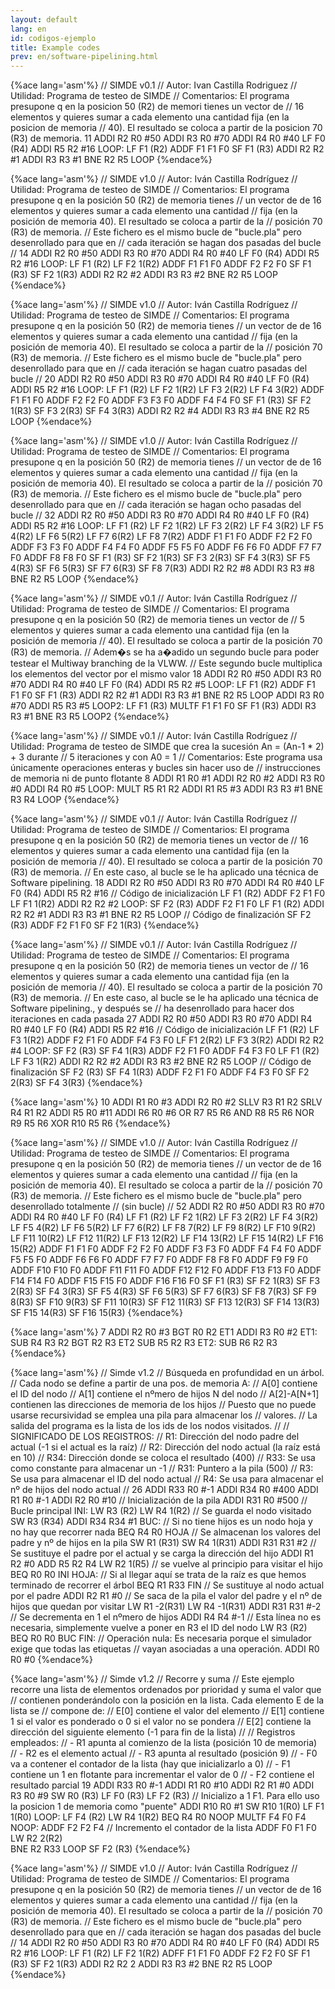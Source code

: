 ```yaml
---
layout: default
lang: en
id: codigos-ejemplo
title: Example codes
prev: en/software-pipelining.html
---
```


{%ace lang='asm'%}
// SIMDE v0.1
// Autor: Ivan Castilla Rodriguez
// Utilidad: Programa de testeo de SIMDE
// Comentarios: El programa presupone q en la posicion 50 (R2) de memori tienes un vector de
// 16 elementos y quieres sumar a cada elemento una cantidad fija (en la posicion de memoria
// 40). El resultado se coloca a partir de la posicion 70 (R3) de memoria.
11
	ADDI	R2 R0 #50
	ADDI	R3 R0 #70
	ADDI	R4 R0 #40
	LF	F0 (R4)
	ADDI	R5 R2 #16
LOOP:
	LF 	F1 (R2)
	ADDF	F1 F1 F0
	SF	F1 (R3)
	ADDI 	R2 R2 #1
	ADDI	R3 R3 #1
	BNE	R2 R5 LOOP
{%endace%}



{%ace lang='asm'%}
// SIMDE v1.0
// Autor: Iván Castilla Rodríguez
// Utilidad: Programa de testeo de SIMDE
// Comentarios: El programa presupone q en la posición 50 (R2) de memoria tienes
// un vector de de 16 elementos y quieres sumar a cada elemento una cantidad 
// fija (en la posición de memoria 40). El resultado se coloca a partir de la 
// posición 70 (R3) de memoria.
// Este fichero es el mismo bucle de "bucle.pla" pero desenrollado para que en 
// cada iteración se hagan dos pasadas del bucle
//
14
	ADDI	R2 R0 #50
	ADDI	R3 R0 #70
	ADDI	R4 R0 #40
	LF	F0 (R4)
	ADDI	R5 R2 #16
LOOP:
	LF 	F1 (R2)
	LF 	F2 1(R2)
	ADDF	F1 F1 F0
	ADDF	F2 F2 F0
	SF	F1 (R3)
	SF	F2 1(R3)
	ADDI 	R2 R2 #2
	ADDI	R3 R3 #2
	BNE	R2 R5 LOOP
{%endace%}



{%ace lang='asm'%}
// SIMDE v1.0
// Autor: Iván Castilla Rodríguez
// Utilidad: Programa de testeo de SIMDE
// Comentarios: El programa presupone q en la posición 50 (R2) de memoria tienes
// un vector de de 16 elementos y quieres sumar a cada elemento una cantidad 
// fija (en la posición de memoria 40). El resultado se coloca a partir de la 
// posición 70 (R3) de memoria.
// Este fichero es el mismo bucle de "bucle.pla" pero desenrollado para que en 
// cada iteración se hagan cuatro pasadas del bucle
//
20
	ADDI	R2 R0 #50
	ADDI	R3 R0 #70
	ADDI	R4 R0 #40
	LF	F0 (R4)
	ADDI	R5 R2 #16
LOOP:
	LF 	F1 (R2)
	LF 	F2 1(R2)
	LF	F3 2(R2)
	LF	F4 3(R2)
	ADDF	F1 F1 F0
	ADDF	F2 F2 F0
	ADDF	F3 F3 F0
	ADDF	F4 F4 F0
	SF	F1 (R3)
	SF	F2 1(R3)
	SF	F3 2(R3)
	SF	F4 3(R3)
	ADDI 	R2 R2 #4
	ADDI	R3 R3 #4
	BNE	R2 R5 LOOP
{%endace%}



{%ace lang='asm'%}
// SIMDE v1.0
// Autor: Iván Castilla Rodríguez
// Utilidad: Programa de testeo de SIMDE
// Comentarios: El programa presupone q en la posición 50 (R2) de memoria tienes
// un vector de de 16 elementos y quieres sumar a cada elemento una cantidad 
// fija (en la posición de memoria 40). El resultado se coloca a partir de la 
// posición 70 (R3) de memoria.
// Este fichero es el mismo bucle de "bucle.pla" pero desenrollado para que en 
// cada iteración se hagan ocho pasadas del bucle
//
32
	ADDI	R2 R0 #50
	ADDI	R3 R0 #70
	ADDI	R4 R0 #40
	LF	F0 (R4)
	ADDI	R5 R2 #16
LOOP:
	LF 	F1 (R2)
	LF 	F2 1(R2)
	LF	F3 2(R2)
	LF	F4 3(R2)
	LF 	F5 4(R2)
	LF 	F6 5(R2)
	LF	F7 6(R2)
	LF	F8 7(R2)
	ADDF	F1 F1 F0
	ADDF	F2 F2 F0
	ADDF	F3 F3 F0
	ADDF	F4 F4 F0
	ADDF	F5 F5 F0
	ADDF	F6 F6 F0
	ADDF	F7 F7 F0
	ADDF	F8 F8 F0
	SF	F1 (R3)
	SF	F2 1(R3)
	SF	F3 2(R3)
	SF	F4 3(R3)
	SF	F5 4(R3)
	SF	F6 5(R3)
	SF	F7 6(R3)
	SF	F8 7(R3)
	ADDI 	R2 R2 #8
	ADDI	R3 R3 #8
	BNE	R2 R5 LOOP
{%endace%}



{%ace lang='asm'%}
// SIMDE v0.1
// Autor: Iván Castilla Rodríguez
// Utilidad: Programa de testeo de SIMDE
// Comentarios: El programa presupone q en la posición 50 (R2) de memoria tienes un vector de
// 5 elementos y quieres sumar a cada elemento una cantidad fija (en la posición de memoria
// 40). El resultado se coloca a partir de la posición 70 (R3) de memoria.
// Adem�s se ha a�adido un segundo bucle para poder testear el Multiway branching de la VLWW.
// Este segundo bucle multiplica los elementos del vector por el mismo valor
18
	ADDI	R2 R0 #50
	ADDI	R3 R0 #70
	ADDI	R4 R0 #40
	LF	F0 (R4)
	ADDI	R5 R2 #5
LOOP:
	LF 	F1 (R2)
	ADDF	F1 F1 F0
	SF		F1 (R3)
	ADDI 	R2 R2 #1
	ADDI	R3 R3 #1
	BNE	R2 R5 LOOP
	ADDI	R3 R0 #70
	ADDI	R5 R3 #5
LOOP2:
	LF		F1 (R3)
	MULTF	F1 F1 F0
	SF		F1 (R3)
	ADDI	R3 R3 #1
	BNE	R3 R5 LOOP2
{%endace%}



{%ace lang='asm'%}
// SIMDE v0.1
// Autor: Iván Castilla Rodríguez
// Utilidad: Programa de testeo de SIMDE que crea la sucesión An = (An-1 * 2) + 3 durante
// 5 iteraciones y con A0 = 1
// Comentarios: Este programa usa únicamente operaciones enteras y bucles sin hacer uso de 
// instrucciones de memoria ni de punto flotante
8
	ADDI	R1 R0 #1
	ADDI	R2 R0 #2
	ADDI	R3 R0 #0
	ADDI	R4 R0 #5
LOOP:
	MULT	R5 R1 R2
	ADDI	R1 R5 #3
	ADDI	R3 R3 #1
	BNE	R3 R4 LOOP
{%endace%}



{%ace lang='asm'%}
// SIMDE v0.1
// Autor: Iván Castilla Rodríguez
// Utilidad: Programa de testeo de SIMDE
// Comentarios: El programa presupone q en la posición 50 (R2) de memoria tienes un vector de
// 16 elementos y quieres sumar a cada elemento una cantidad fija (en la posición de memoria
// 40). El resultado se coloca a partir de la posición 70 (R3) de memoria.
// En este caso, al bucle se le ha aplicado una técnica de Software pipelining.
18
	ADDI	R2 R0 #50
	ADDI	R3 R0 #70
	ADDI	R4 R0 #40
	LF	F0 (R4)
	ADDI	R5 R2 #16
// Código de inicialización
	LF	F1 (R2)
	ADDF	F2 F1 F0
	LF	F1 1(R2)
	ADDI	R2 R2 #2
LOOP:
	SF	F2 (R3)
	ADDF	F2 F1 F0
	LF	F1 (R2)
	ADDI	R2 R2 #1
	ADDI	R3 R3 #1
	BNE	R2 R5 LOOP
// Código de finalización
	SF	F2 (R3)
	ADDF	F2 F1 F0
	SF	F2 1(R3)
{%endace%}



{%ace lang='asm'%}
// SIMDE v0.1
// Autor: Iván Castilla Rodríguez
// Utilidad: Programa de testeo de SIMDE
// Comentarios: El programa presupone q en la posición 50 (R2) de memoria tienes un vector de
// 16 elementos y quieres sumar a cada elemento una cantidad fija (en la posición de memoria
// 40). El resultado se coloca a partir de la posición 70 (R3) de memoria.
// En este caso, al bucle se le ha aplicado una técnica de Software pipelining., y después se
// ha desenrollado para hacer dos iteraciones en cada pasada
27
	ADDI	R2 R0 #50
	ADDI	R3 R0 #70
	ADDI	R4 R0 #40
	LF	F0 (R4)
	ADDI	R5 R2 #16
// Código de inicialización
	LF	F1 (R2)
	LF	F3 1(R2)
	ADDF	F2 F1 F0
	ADDF	F4 F3 F0
	LF	F1 2(R2)
	LF	F3 3(R2)
	ADDI	R2 R2 #4
LOOP:
	SF	F2 (R3)
	SF	F4 1(R3)
	ADDF	F2 F1 F0
	ADDF	F4 F3 F0
	LF	F1 (R2)
	LF	F3 1(R2)
	ADDI	R2 R2 #2
	ADDI	R3 R3 #2
	BNE	R2 R5 LOOP
// Código de finalización
	SF	F2 (R3)
	SF	F4 1(R3)
	ADDF	F2 F1 F0
	ADDF	F4 F3 F0
	SF	F2 2(R3)
	SF	F4 3(R3)
{%endace%}



{%ace lang='asm'%}
10
ADDI R1 R0 #3
ADDI R2 R0 #2
SLLV R3 R1 R2
SRLV R4 R1 R2
ADDI R5 R0 #11
ADDI R6 R0 #6
OR   R7 R5 R6
AND  R8 R5 R6
NOR  R9 R5 R6
XOR  R10 R5 R6
{%endace%}



{%ace lang='asm'%}
// SIMDE v1.0
// Autor: Iván Castilla Rodríguez
// Utilidad: Programa de testeo de SIMDE
// Comentarios: El programa presupone q en la posición 50 (R2) de memoria tienes
// un vector de de 16 elementos y quieres sumar a cada elemento una cantidad 
// fija (en la posición de memoria 40). El resultado se coloca a partir de la 
// posición 70 (R3) de memoria.
// Este fichero es el mismo bucle de "bucle.pla" pero desenrollado totalmente 
// (sin bucle)
//
52
	ADDI	R2 R0 #50
	ADDI	R3 R0 #70
	ADDI	R4 R0 #40
	LF	F0 (R4)
	LF 	F1 (R2)
	LF 	F2 1(R2)
	LF	F3 2(R2)
	LF	F4 3(R2)
	LF 	F5 4(R2)
	LF 	F6 5(R2)
	LF	F7 6(R2)
	LF	F8 7(R2)
	LF 	F9 8(R2)
	LF 	F10 9(R2)
	LF	F11 10(R2)
	LF	F12 11(R2)
	LF 	F13 12(R2)
	LF 	F14 13(R2)
	LF	F15 14(R2)
	LF	F16 15(R2)
	ADDF	F1 F1 F0
	ADDF	F2 F2 F0
	ADDF	F3 F3 F0
	ADDF	F4 F4 F0
	ADDF	F5 F5 F0
	ADDF	F6 F6 F0
	ADDF	F7 F7 F0
	ADDF	F8 F8 F0
	ADDF	F9 F9 F0
	ADDF	F10 F10 F0
	ADDF	F11 F11 F0
	ADDF	F12 F12 F0
	ADDF	F13 F13 F0
	ADDF	F14 F14 F0
	ADDF	F15 F15 F0
	ADDF	F16 F16 F0
	SF	F1 (R3)
	SF	F2 1(R3)
	SF	F3 2(R3)
	SF	F4 3(R3)
	SF	F5 4(R3)
	SF	F6 5(R3)
	SF	F7 6(R3)
	SF	F8 7(R3)
	SF 	F9 8(R3)
	SF 	F10 9(R3)
	SF	F11 10(R3)
	SF	F12 11(R3)
	SF 	F13 12(R3)
	SF 	F14 13(R3)
	SF	F15 14(R3)
	SF	F16 15(R3)
{%endace%}



{%ace lang='asm'%}
7
ADDI R2 R0 #3
BGT R0 R2 ET1
ADDI R3 R0 #2
ET1:
SUB R4 R3 R2
BGT R2 R3 ET2
SUB R5 R2 R3
ET2:
SUB R6 R2 R3
{%endace%}



{%ace lang='asm'%}
// Simde v1.2
// Búsqueda en profundidad en un árbol.
// Cada nodo se define a partir de una pos. de memoria A:
// A[0] contiene el ID del nodo
// A[1] contiene el nºmero de hijos N del nodo
// A[2]-A[N+1] contienen las direcciones de memoria de los hijos
// Puesto que no puede usarse recursividad se emplea una pila para almacenar los
// valores. 
// La salida del programa es la lista de los ids de los nodos visitados. 
// 
// SIGNIFICADO DE LOS REGISTROS:
// R1: Dirección del nodo padre del actual (-1 si el actual es la raíz)
// R2: Dirección del nodo actual (la raíz está en 10)
// R34: Dirección donde se coloca el resultado (400)
// R33: Se usa como constante para almacenar un -1
// R31: Puntero a la pila (500)
// R3: Se usa para almacenar el ID del nodo actual
// R4: Se usa para almacenar el nº de hijos del nodo actual
//
26
	ADDI	R33 R0 #-1
	ADDI	R34 R0 #400
	ADDI	R1 R0 #-1
	ADDI	R2 R0 #10
// Inicialización de la pila
	ADDI	R31 R0 #500
// Bucle principal
INI:
	LW	R3 (R2)
	LW	R4 1(R2)
// Se guarda el nodo visitado
	SW	R3 (R34)
	ADDI	R34 R34 #1
BUC:
// Si no tiene hijos es un nodo hoja y no hay que recorrer nada
	BEQ	R4 R0 HOJA
// Se almacenan los valores del padre y nº de hijos en la pila
	SW	R1 (R31)
	SW	R4 1(R31)
	ADDI	R31 R31 #2
// Se sustituye el padre por el actual y se carga la dirección del hijo
	ADDI	R1 R2 #0
	ADD	R5 R2 R4
	LW	R2 1(R5)
// se vuelve al principio para visitar el hijo
	BEQ	R0 R0 INI
HOJA:
// Si al llegar aquí se trata de la raíz es que hemos terminado de recorrer el árbol
	BEQ	R1 R33 FIN
// Se sustituye al nodo actual por el padre
	ADDI	R2 R1 #0
// Se saca de la pila el valor del padre y el nº de hijos que quedan por visitar
	LW	R1 -2(R31)
	LW	R4 -1(R31)
	ADDI	R31 R31 #-2
// Se decrementa en 1 el nºmero de hijos
	ADDI	R4 R4 #-1
// Esta línea no es necesaria, simplemente vuelve a poner en R3 el ID del nodo
	LW	R3 (R2)
	BEQ	R0 R0 BUC
FIN:
	// Operación nula: Es necesaria porque el simulador exige que todas las etiquetas
	// vayan asociadas a una operación.
	ADDI	R0 R0 #0
{%endace%}



{%ace lang='asm'%}
// Simde v1.2
// Recorre y suma
// Este ejemplo recorre una lista de elementos ordenados por prioridad y suma el valor que 
// contienen ponderándolo con la posición en la lista. Cada elemento E de la lista se 
// compone de:
// E[0] contiene el valor del elemento
// E[1] contiene 1 si el valor es ponderado o 0 si el valor no se pondera
// E[2] contiene la dirección del siguiente elemento (-1 para fin de la lista)
//
// Registros empleados:
// - R1 apunta al comienzo de la lista (posición 10 de memoria)
// - R2 es el elemento actual
// - R3 apunta al resultado (posición 9)
// - F0 va a contener el contador de la lista (hay que inicializarlo a 0)
// - F1 contiene un 1 en flotante para incrementar el valor de 0
// - F2 contiene el resultado parcial
19
	ADDI	R33 R0 #-1
	ADDI	R1 R0 #10
	ADDI	R2 R1 #0
	ADDI	R3 R0 #9
	SW	R0 (R3)
	LF	F0 (R3)
	LF	F2 (R3)
// Inicializo a 1 F1. Para ello uso la posicion 1 de memoria como "puente"
	ADDI	R10 R0 #1
	SW	R10 1(R0)
	LF	F1 1(R0)
LOOP:
	LF	F4 (R2)
	LW	R4 1(R2)
	BEQ	R4 R0 NOOP
	MULTF	F4 F0 F4
NOOP:
	ADDF	F2 F2 F4
	// Incremento el contador de la lista
	ADDF	F0 F1 F0
	LW	R2 2(R2)	
	BNE	R2 R33 LOOP
	SF	F2 (R3)
{%endace%}



{%ace lang='asm'%}
// SIMDE v1.0
// Autor: Iván Castilla Rodríguez
// Utilidad: Programa de testeo de SIMDE
// Comentarios: El programa presupone q en la posición 50 (R2) de memoria tienes
// un vector de de 16 elementos y quieres sumar a cada elemento una cantidad 
// fija (en la posición de memoria 40). El resultado se coloca a partir de la 
// posición 70 (R3) de memoria.
// Este fichero es el mismo bucle de "bucle.pla" pero desenrollado para que en 
// cada iteración se hagan dos pasadas del bucle
//
14
	ADDI	R2 R0 #50
	ADDI	R3 R0 #70
	ADDI	R4 R0 #40
	LF	F0 (R4)
	ADDI	R5 R2 #16
LOOP:
	LF 	F1 (R2)
	LF 	F2 1(R2)
	ADFF	F1 F1 F0
	ADDF	F2 F2 F0
	SF	F1 (R3)
	SF	F2 1(R3)
	ADDI 	R2 R2 2
	ADDI	R3 R3 #2
	BNE	R2 R5 LOOP
{%endace%}

